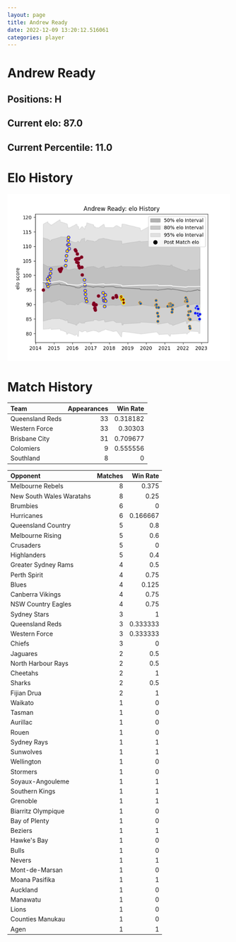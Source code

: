 ```yaml
---  
layout: page  
title: Andrew Ready  
date: 2022-12-09 13:20:12.516061  
categories: player  
---
```

# Andrew Ready

## Positions: H

## Current elo: 87.0

## Current Percentile: 11.0

# Elo History


![elo history](history_AndrewReady.png)
# Match History


| Team            |   Appearances |   Win Rate |
|:----------------|--------------:|-----------:|
| Queensland Reds |            33 |   0.318182 |
| Western Force   |            33 |   0.30303  |
| Brisbane City   |            31 |   0.709677 |
| Colomiers       |             9 |   0.555556 |
| Southland       |             8 |   0        |

| Opponent                 |   Matches |   Win Rate |
|:-------------------------|----------:|-----------:|
| Melbourne Rebels         |         8 |   0.375    |
| New South Wales Waratahs |         8 |   0.25     |
| Brumbies                 |         6 |   0        |
| Hurricanes               |         6 |   0.166667 |
| Queensland Country       |         5 |   0.8      |
| Melbourne Rising         |         5 |   0.6      |
| Crusaders                |         5 |   0        |
| Highlanders              |         5 |   0.4      |
| Greater Sydney Rams      |         4 |   0.5      |
| Perth Spirit             |         4 |   0.75     |
| Blues                    |         4 |   0.125    |
| Canberra Vikings         |         4 |   0.75     |
| NSW Country Eagles       |         4 |   0.75     |
| Sydney Stars             |         3 |   1        |
| Queensland Reds          |         3 |   0.333333 |
| Western Force            |         3 |   0.333333 |
| Chiefs                   |         3 |   0        |
| Jaguares                 |         2 |   0.5      |
| North Harbour Rays       |         2 |   0.5      |
| Cheetahs                 |         2 |   1        |
| Sharks                   |         2 |   0.5      |
| Fijian Drua              |         2 |   1        |
| Waikato                  |         1 |   0        |
| Tasman                   |         1 |   0        |
| Aurillac                 |         1 |   0        |
| Rouen                    |         1 |   0        |
| Sydney Rays              |         1 |   1        |
| Sunwolves                |         1 |   1        |
| Wellington               |         1 |   0        |
| Stormers                 |         1 |   0        |
| Soyaux-Angouleme         |         1 |   1        |
| Southern Kings           |         1 |   1        |
| Grenoble                 |         1 |   1        |
| Biarritz Olympique       |         1 |   0        |
| Bay of Plenty            |         1 |   0        |
| Beziers                  |         1 |   1        |
| Hawke's Bay              |         1 |   0        |
| Bulls                    |         1 |   0        |
| Nevers                   |         1 |   1        |
| Mont-de-Marsan           |         1 |   0        |
| Moana Pasifika           |         1 |   1        |
| Auckland                 |         1 |   0        |
| Manawatu                 |         1 |   0        |
| Lions                    |         1 |   0        |
| Counties Manukau         |         1 |   0        |
| Agen                     |         1 |   1        |